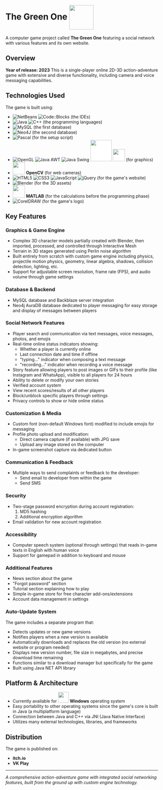 # The Green One [<img src="https://the-green-one-game.s3.us-west-004.backblazeb2.com/%D0%B8%D0%B3%D1%80%D0%B0.jpg" width="80" align="center" />](https://muhab-joumaa.itch.io/the-green-one)

A computer game project called **The Green One** featuring a social network with various features and its own website.

## Overview

**Year of release: 2023**
This is a single-player online 2D-3D action-adventure game with extensive and diverse functionality, including camera and voice messaging capabilities.

## Technologies Used

The game is built using:
- ![NetBeans](https://img.shields.io/badge/NetBeans-1B6AC6.svg?style=for-the-badge&logo=apache-netbeans-ide&logoColor=white)
![Code::Blocks](https://img.shields.io/badge/Code::Blocks-blue?style=for-the-badge&logo=codeblocks&logoColor=white) (the IDEs)
- ![Java](https://img.shields.io/badge/Java-%23ED8B00.svg?style=for-the-badge&logo=openjdk&logoColor=white)
![C++](https://img.shields.io/badge/C++-%2300599C.svg?style=for-the-badge&logo=c%2B%2B&logoColor=white) (the programming languages)
- ![MySQL](https://img.shields.io/badge/MySQL-%2300758F.svg?style=for-the-badge&logo=mysql&logoColor=white) (the first database)
- ![Neo4J](https://img.shields.io/badge/Neo4j-008CC1?style=for-the-badge&logo=neo4j&logoColor=white) (the second database)
- ![Pascal](https://img.shields.io/badge/Pascal-%23E3F171.svg?style=for-the-badge&logo=delphi&logoColor=black) (for the setup script)
- ![OpenGL](https://img.shields.io/badge/OpenGL-%23FFFFFF.svg?style=for-the-badge&logo=opengl)
![Java AWT](https://img.shields.io/badge/Java_AWT-%23ED8B00.svg?style=for-the-badge&logo=openjdk&logoColor=white)
![Java Swing](https://img.shields.io/badge/Java_Swing-%23ED8B00.svg?style=for-the-badge&logo=openjdk&logoColor=white) <img src="https://the-green-one-game.s3.us-west-004.backblazeb2.com/JavaFX_Logo.png" style="background-color: white" width=70 height=70 /> <img src="https://f004.backblazeb2.com/file/The-Green-One-Game/1000016910.png" style="background-color: white" width=40 height=40 /> (for graphics)
- <img src="https://cdn.jsdelivr.net/gh/devicons/devicon/icons/opencv/opencv-original-wordmark.svg" width=40 height=40 /> **OpenCV** (for web cameras)
- ![HTML5](https://img.shields.io/badge/HTML5-%23E34F26.svg?style=for-the-badge&logo=html5&logoColor=white)
![CSS3](https://img.shields.io/badge/CSS3-%231572B6.svg?style=for-the-badge&logo=css3&logoColor=white)
![JavaScript](https://img.shields.io/badge/JavaScript-%23323330.svg?style=for-the-badge&logo=javascript&logoColor=%23F7DF1E)
![jQuery](https://img.shields.io/badge/jQuery-blue?logo=jquery&logoColor=white)
 (for the game's website)
- ![Blender](https://img.shields.io/badge/Blender-%23F5792A.svg?style=for-the-badge&logo=blender&logoColor=white) (for the 3D assets)
- <img src="https://cdn.jsdelivr.net/gh/devicons/devicon/icons/matlab/matlab-original.svg" width=40 height=40 /> **MATLAB** (for the calculations before the programming phase)
- ![CorelDRAW](https://img.shields.io/badge/CorelDRAW-%2300A95C.svg?style=for-the-badge&logo=coreldraw&logoColor=white) (for the game's logo)

## Key Features

### Graphics & Game Engine
- Complex 3D character models partially created with Blender, then imported, processed, and controlled through Interactive Mesh
- Terrain in 3D stages generated using Perlin noise algorithm
- Built entirely from scratch with custom game engine including physics, projectile motion physics, geometry, linear algebra, shadows, collision detection, lighting, etc.
- Support for adjustable screen resolution, frame rate (FPS), and audio volume through game settings

### Database & Backend
- MySQL database and Backblaze server integration
- Neo4j AuraDB database dedicated to player messaging for easy storage and display of messages between players

### Social Network Features
- Player search and communication via text messages, voice messages, photos, and emojis
- Real-time online status indicators showing:
  - Whether a player is currently online
  - Last connection date and time if offline
  - "typing..." indicator when composing a text message
  - "recording..." indicator when recording a voice message
- Story feature allowing players to post images or GIFs to their profile (like Instagram and WhatsApp), visible to all players for 24 hours
- Ability to delete or modify your own stories
- Verified account system
- View recent scores/results of all other players
- Block/unblock specific players through settings
- Privacy controls to show or hide online status

### Customization & Media
- Custom font (non-default Windows font) modified to include emojis for messaging
- Profile photo upload and modification:
  - Direct camera capture (if available) with JPG save
  - Upload any image stored on the computer
- In-game screenshot capture via dedicated button

### Communication & Feedback
- Multiple ways to send complaints or feedback to the developer:
  - Send email to developer from within the game
  - Send SMS

### Security
- Two-stage password encryption during account registration:
  1. MD5 hashing
  2. Additional encryption algorithm
- Email validation for new account registration

### Accessibility
- Computer speech system (optional through settings) that reads in-game texts in English with human voice
- Support for gamepad in addition to keyboard and mouse

### Additional Features
- News section about the game
- "Forgot password" section
- Tutorial section explaining how to play
- Simple in-game store for free character add-ons/extensions
- Account data management in settings

### Auto-Update System
The game includes a separate program that:
- Detects updates or new game versions
- Notifies players when a new version is available
- Automatically downloads and replaces the old version (no external website or program needed)
- Displays new version number, file size in megabytes, and precise download time remaining
- Functions similar to a download manager but specifically for the game
- Built using Java NET API library

## Platform & Architecture

- Currently available for <img src="https://cdn.jsdelivr.net/gh/devicons/devicon/icons/windows8/windows8-original.svg" width=35 height=35 /> **Windows** operating system
- Easy portability to other operating systems since the game's core is built in Java (a multiplatform language)
- Connection between Java and C++ via JNI (Java Native Interface)
- Utilizes many external technologies, libraries, and frameworks

## Distribution

The game is published on:
- **itch.io**
- **VK Play**

---

*A comprehensive action-adventure game with integrated social networking features, built from the ground up with custom engine technology.*
